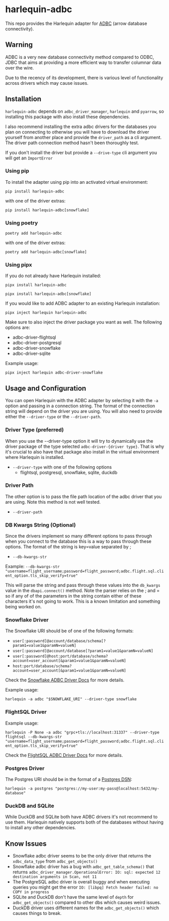 # harlequin-adbc
This repo provides the Harlequin adapter for [ADBC](https://arrow.apache.org/adbc/main/index.html) (arrow database connectivity).

## Warning
ADBC is a very new database connectivity method compared to ODBC, JDBC that aims at providing a more efficient way to transfer columnar data over the wire.

Due to the recency of its development, there is various level of functionality across drivers which may cause issues.

## Installation

`harlequin-adbc` depends on `adbc_driver_manager`, `harlequin` and `pyarrow`, so installing this package with also install these dependencies.

I also recommend installing the extra adbc drivers for the databases you plan on connecting to otherwise you will have to download the driver yourself from another place and provide the `driver_path` as a cli argument. The driver path connection method hasn't been thoroughly test.

If you don't install the driver but provide a `--drive-type` cli argument you will get an `ImportError`

### Using pip

To install the adapter using pip into an activated virtual environment:

`pip install harlequin-adbc`

with one of the driver extras:

`pip install harlequin-adbc[snowflake]`

### Using poetry 

`poetry add harlequin-adbc`

with one of the driver extras:

`poetry add harlequin-adbc[snowflake]`

### Using pipx
If you do not already have Harlequin installed:

`pipx install harlequin-adbc`

`pipx install harlequin-adbc[snowflake]`

If you would like to add ADBC adapter to an existing Harlequin installation:

`pipx inject harlequin harlequin-adbc`

Make sure to also inject the driver package you want as well. The following options are:
- adbc-driver-flightsql
- adbc-driver-postgresql
- adbc-driver-snowflake
- adbc-driver-sqlite

Example usage:

`pipx inject harlequin adbc-driver-snowflake`

## Usage and Configuration
You can open Harlequin with the ADBC adapter by selecting it with the `-a` option and passing in a connection string. The format of the connection string will depend on the driver you are using. You will also need to provide either the `--driver-type` or the `--driver-path`.

### Driver Type (preferred) 
When you use the --driver-type option it will try to dynamically use the driver package of the type selected `adbc-driver-{driver type}`. That is why it's crucial to also have that package also install in the virtual environment where Harlequin is installed. 
- `--driver-type` with one of the following options
  - flightsql, postgresql, snowflake, sqlite, duckdb

### Driver Path 
The other option is to pass the file path location of the adbc driver that you are using. Note this method is not well tested.
- `--driver-path` 

### DB Kwargs String (Optional)
Since the drivers implement so many different options to pass through when you connect to the database this is a way to pass through these options. The format of the string is key=value separated by ;
- `--db-kwargs-str`

Example:
`--db-kwargs-str "username=flight_username;password=flight_password;adbc.flight.sql.client_option.tls_skip_verify=true"`

This will parse the string and pass through these values into the `db_kwargs` value in the `dbapi.connect()` method. Note the parser relies on the ; and = so if any of of the parameters in the string contain either of these characters it's not going to work. This is a known limitation and something being worked on.

### Snowflake Driver
The Snowflake URI should be of one of the following formats:

- `user[:password]@account/database/schema[?param1=value1&paramN=valueN]`
- `user[:password]@account/database[?param1=value1&paramN=valueN]`
- `user[:password]@host:port/database/schema?account=user_account[&param1=value1&paramN=valueN]`
- `host:port/database/schema?account=user_account[&param1=value1&paramN=valueN]`

Check the [Snowflake ADBC Driver Docs](https://arrow.apache.org/adbc/main/driver/snowflake.html) for more details.

Example usage:

`harlequin -a adbc "$SNOWFLAKE_URI" --driver-type snowflake`

### FlightSQL Driver
Example usage:

`harlequin -P None -a adbc "grpc+tls://localhost:31337" --driver-type flightsql --db-kwargs-str "username=flight_username;password=flight_password;adbc.flight.sql.client_option.tls_skip_verify=true"`

Check the [FlightSQL ADBC Driver Docs](https://arrow.apache.org/adbc/main/driver/flight_sql.html) for more details. 

### Postgres Driver
The Postgres URI should be in the format of a [Postgres DSN](https://www.postgresql.org/docs/current/libpq-connect.html#LIBPQ-CONNSTRING):

`harlequin -a postgres "postgres://my-user:my-pass@localhost:5432/my-database"`

### DuckDB and SQLite
While DuckDB and SQLite both have ADBC drivers it's not recommend to use them. Harlequin natively supports both of the databases without having to install any other dependencies.

## Know Issues 
- Snowflake adbc driver seems to be the only driver that returns the `xdbc_data_type` from `adbc_get_objects()`
- Snowflake adbc driver has a bug with `adbc_get_table_schema()` that returns `adbc_driver_manager.OperationalError: IO: sql: expected 12 destination arguments in Scan, not 11`
- The PostgreSQL adbc driver is overall buggy and when executing queries you might get the error `IO: [libpq] Fetch header failed: no COPY in progress`
- SQLite and DuckDB don't have the same level of `depth` for `adbc_get_objects()` compared to other dbs which causes weird issues.
- DuckDB driver uses different names for the `adbc_get_objects()` which causes things to break.
